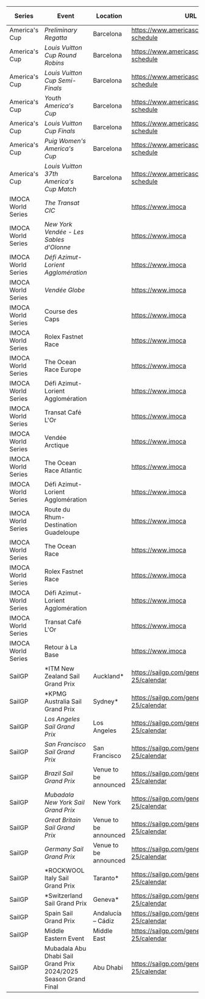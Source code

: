 | Series | Event | Location | URL | Start Date | End Date |
|---|---|---|---|---|---|
| America's Cup | *Preliminary Regatta* | Barcelona | https://www.americascup.com/en/ac37-schedule | 2024-08-22 | *2024-08-25* |
| America's Cup | *Louis Vuitton Cup Round Robins* | Barcelona | https://www.americascup.com/en/ac37-schedule | 2024-08-29 | *2024-09-08* |
| America's Cup | *Louis Vuitton Cup Semi-Finals* | Barcelona | https://www.americascup.com/en/ac37-schedule | 2024-09-14 | *2024-09-19* |
| America's Cup | *Youth America's Cup* | Barcelona | https://www.americascup.com/en/ac37-schedule | 2024-09-17 | *2024-09-26* |
| America's Cup | *Louis Vuitton Cup Finals* | Barcelona | https://www.americascup.com/en/ac37-schedule | 2024-09-26 | *2024-10-05* |
| America's Cup | *Puig Women's America's Cup* | Barcelona | https://www.americascup.com/en/ac37-schedule | 2024-10-05 | *2024-10-13* |
| America's Cup | *Louis Vuitton 37th America's Cup Match* | Barcelona | https://www.americascup.com/en/ac37-schedule | 2024-10-12 | *2024-10-21* |
| IMOCA World Series | *The Transat CIC* |  | https://www.imoca | 2024 | *2024* |
| IMOCA World Series | *New York Vendée - Les Sables d'Olonne* |  | https://www.imoca | 2024 | *2024* |
| IMOCA World Series | *Défi Azimut-Lorient Agglomération* |  | https://www.imoca | 2024 | *2024* |
| IMOCA World Series | *Vendée Globe* |  | https://www.imoca | 2024 | *2025* |
| IMOCA World Series | Course des Caps |  | https://www.imoca | 2025-06-29 | 2025-06-29 |
| IMOCA World Series | Rolex Fastnet Race |  | https://www.imoca | 2025-07 | 2025-07 |
| IMOCA World Series | The Ocean Race Europe |  | https://www.imoca | 2025-08-10 | 2025-08-10 |
| IMOCA World Series | Défi Azimut-Lorient Agglomération |  | https://www.imoca | 2025 | 2025 |
| IMOCA World Series | Transat Café L'Or |  | https://www.imoca | 2025-10-26 | 2025-10-26 |
| IMOCA World Series | Vendée Arctique |  | https://www.imoca | 2026-06 | 2026-06 |
| IMOCA World Series | The Ocean Race Atlantic |  | https://www.imoca | 2026-08 | 2026-09 |
| IMOCA World Series | Défi Azimut-Lorient Agglomération |  | https://www.imoca | 2026-09 | 2026-09 |
| IMOCA World Series | Route du Rhum-Destination Guadeloupe |  | https://www.imoca | 2026 | 2026 |
| IMOCA World Series | The Ocean Race |  | https://www.imoca | 2027 | 2027 |
| IMOCA World Series | Rolex Fastnet Race |  | https://www.imoca | 2027-07 | 2027-07 |
| IMOCA World Series | Défi Azimut-Lorient Agglomération |  | https://www.imoca | 2027 | 2027 |
| IMOCA World Series | Transat Café L'Or |  | https://www.imoca | 2027 | 2027 |
| IMOCA World Series | Retour à La Base |  | https://www.imoca | 2027 | 2027 |
| SailGP | *ITM New Zealand Sail Grand Prix | Auckland* | https://sailgp.com/general/24-25/calendar | 2025-01-18 | *2025-01-19* |
| SailGP | *KPMG Australia Sail Grand Prix | Sydney* | https://sailgp.com/general/24-25/calendar | 2025-02-08 | *2025-02-09* |
| SailGP | *Los Angeles Sail Grand Prix* | Los Angeles | https://sailgp.com/general/24-25/calendar | 2025-03-15 | *2025-03-16* |
| SailGP | *San Francisco Sail Grand Prix* | San Francisco | https://sailgp.com/general/24-25/calendar | 2025-03-22 | *2025-03-23* |
| SailGP | *Brazil Sail Grand Prix* | Venue to be announced | https://sailgp.com/general/24-25/calendar | 2025-05-03 | *2025-05-04* |
| SailGP | *Mubadala New York Sail Grand Prix* | New York | https://sailgp.com/general/24-25/calendar | 2025-06-07 | *2025-06-08* |
| SailGP | *Great Britain Sail Grand Prix* | Venue to be announced | https://sailgp.com/general/24-25/calendar | 2025-07-19 | *2025-07-20* |
| SailGP | *Germany Sail Grand Prix* | Venue to be announced | https://sailgp.com/general/24-25/calendar | 2025-08-16 | *2025-08-17* |
| SailGP | *ROCKWOOL Italy Sail Grand Prix | Taranto* | https://sailgp.com/general/24-25/calendar | 2025-09-06 | *2025-09-07* |
| SailGP | *Switzerland Sail Grand Prix | Geneva* | https://sailgp.com/general/24-25/calendar | 2025-09-20 | *2025-09-21* |
| SailGP | Spain Sail Grand Prix | Andalucía – Cádiz | https://sailgp.com/general/24-25/calendar | 2025-10-04 | 2025-10-05 |
| SailGP | Middle Eastern Event | Middle East | https://sailgp.com/general/24-25/calendar | 2025-11-07 | 2025-11-08 |
| SailGP | Mubadala Abu Dhabi Sail Grand Prix 2024/2025 Season Grand Final | Abu Dhabi | https://sailgp.com/general/24-25/calendar | 2025-11-29 | 2025-11-30 |